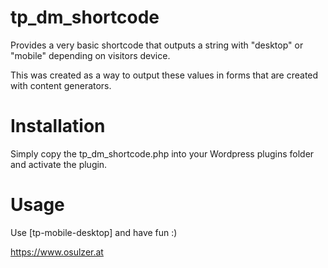 # tp_dm_shortcode
Provides a very basic shortcode that outputs a string with "desktop" or "mobile" depending on visitors device. 

This was created as a way to output these values in forms that are created with content generators.

# Installation

Simply copy the tp_dm_shortcode.php into your Wordpress plugins folder and activate the plugin.

# Usage

Use [tp-mobile-desktop] and have fun :)

https://www.osulzer.at
